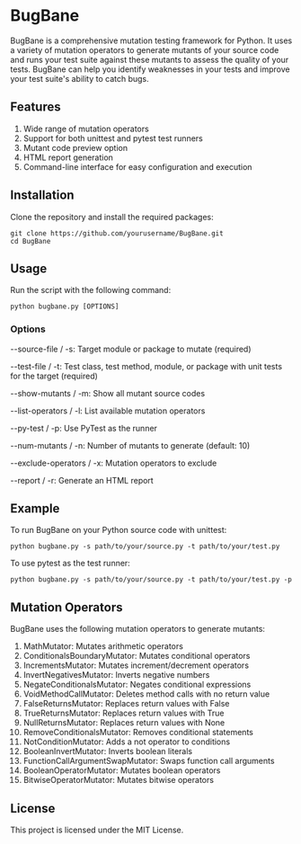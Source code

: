 # BugBane
BugBane is a comprehensive mutation testing framework for Python. It uses a variety of mutation operators to generate mutants of your source code and runs your test suite against these mutants to assess the quality of your tests. BugBane can help you identify weaknesses in your tests and improve your test suite's ability to catch bugs.

## Features
1. Wide range of mutation operators
2. Support for both unittest and pytest test runners
3. Mutant code preview option
4. HTML report generation
5. Command-line interface for easy configuration and execution


## Installation

Clone the repository and install the required packages:

```
git clone https://github.com/yourusername/BugBane.git
cd BugBane
```

## Usage
Run the script with the following command:

```
python bugbane.py [OPTIONS]
```

### Options

--source-file / -s: Target module or package to mutate (required)

--test-file / -t: Test class, test method, module, or package with unit tests for the target (required)

--show-mutants / -m: Show all mutant source codes

--list-operators / -l: List available mutation operators

--py-test / -p: Use PyTest as the runner

--num-mutants / -n: Number of mutants to generate (default: 10)

--exclude-operators / -x: Mutation operators to exclude

--report / -r: Generate an HTML report

## Example
To run BugBane on your Python source code with unittest:

```
python bugbane.py -s path/to/your/source.py -t path/to/your/test.py
```

To use pytest as the test runner:

```
python bugbane.py -s path/to/your/source.py -t path/to/your/test.py -p
```


## Mutation Operators

BugBane uses the following mutation operators to generate mutants:

1. MathMutator: Mutates arithmetic operators
2. ConditionalsBoundaryMutator: Mutates conditional operators
3. IncrementsMutator: Mutates increment/decrement operators
4. InvertNegativesMutator: Inverts negative numbers
5. NegateConditionalsMutator: Negates conditional expressions
6. VoidMethodCallMutator: Deletes method calls with no return value
7. FalseReturnsMutator: Replaces return values with False
8. TrueReturnsMutator: Replaces return values with True
9. NullReturnsMutator: Replaces return values with None
10. RemoveConditionalsMutator: Removes conditional statements
11. NotConditionMutator: Adds a not operator to conditions
12. BooleanInvertMutator: Inverts boolean literals
13. FunctionCallArgumentSwapMutator: Swaps function call arguments
14. BooleanOperatorMutator: Mutates boolean operators
15. BitwiseOperatorMutator: Mutates bitwise operators


## License
This project is licensed under the MIT License.